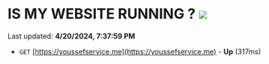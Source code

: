 # IS MY WEBSITE RUNNING ? [![](https://img.shields.io/static/v1?label=Sponsor&message=%E2%9D%A4&logo=GitHub&color=%23fe8e86)](https://github.com/sponsors/<username>)

Last updated: **4/20/2024, 7:37:59 PM**

- `GET` [https://youssefservice.me](https://youssefservice.me) - **Up** (317ms)
